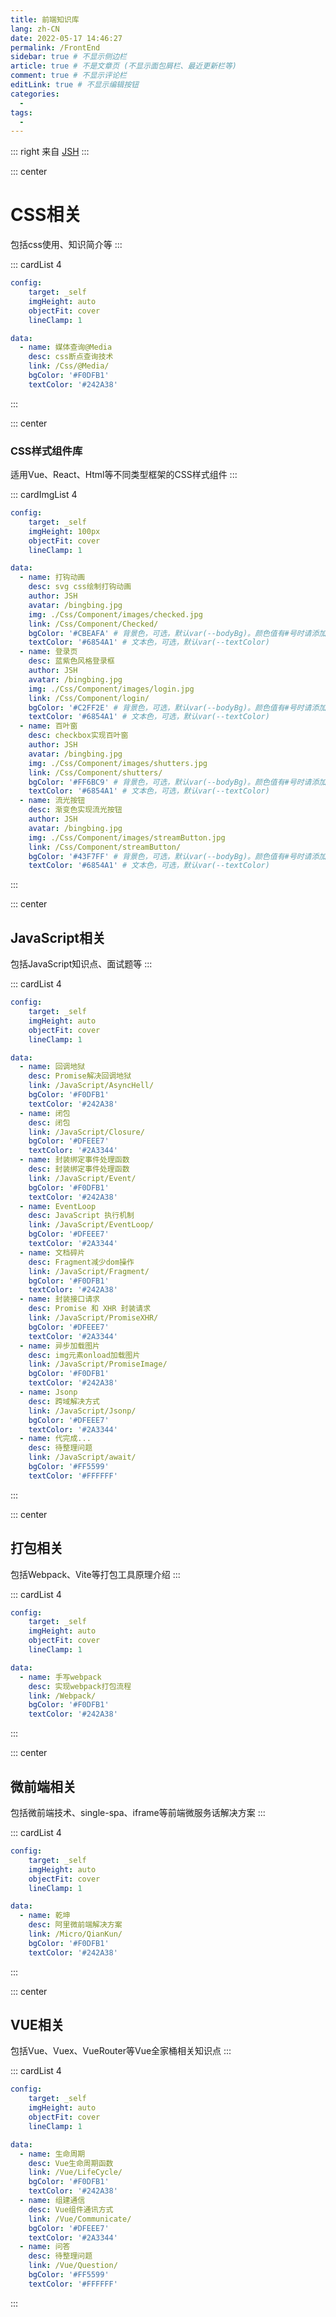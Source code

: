```yaml
---
title: 前端知识库
lang: zh-CN
date: 2022-05-17 14:46:27
permalink: /FrontEnd
sidebar: true # 不显示侧边栏
article: true # 不是文章页 (不显示面包屑栏、最近更新栏等)
comment: true # 不显示评论栏
editLink: true # 不显示编辑按钮
categories: 
  -
tags: 
  - 
---
```

::: right
来自 [JSH](https://gitee.com/jin-shaohui/vuepress)
:::

::: center
  # CSS相关
  包括css使用、知识简介等
:::

::: cardList 4
```yaml
config:
    target: _self
    imgHeight: auto
    objectFit: cover
    lineClamp: 1

data:
  - name: 媒体查询@Media
    desc: css断点查询技术
    link: /Css/@Media/
    bgColor: '#F0DFB1'
    textColor: '#242A38'
```
:::


::: center
  ### CSS样式组件库
  适用Vue、React、Html等不同类型框架的CSS样式组件
:::

::: cardImgList  4
```yaml
config:
    target: _self
    imgHeight: 100px
    objectFit: cover
    lineClamp: 1

data:
  - name: 打钩动画
    desc: svg css绘制打钩动画
    author: JSH
    avatar: /bingbing.jpg
    img: ./Css/Component/images/checked.jpg
    link: /Css/Component/Checked/
    bgColor: '#CBEAFA' # 背景色，可选，默认var(--bodyBg)。颜色值有#号时请添加引号
    textColor: '#6854A1' # 文本色，可选，默认var(--textColor)
  - name: 登录页
    desc: 蓝紫色风格登录框
    author: JSH
    avatar: /bingbing.jpg
    img: ./Css/Component/images/login.jpg
    link: /Css/Component/login/
    bgColor: '#C2FF2E' # 背景色，可选，默认var(--bodyBg)。颜色值有#号时请添加引号
    textColor: '#6854A1' # 文本色，可选，默认var(--textColor)
  - name: 百叶窗
    desc: checkbox实现百叶窗
    author: JSH
    avatar: /bingbing.jpg
    img: ./Css/Component/images/shutters.jpg
    link: /Css/Component/shutters/
    bgColor: '#FF6BC9' # 背景色，可选，默认var(--bodyBg)。颜色值有#号时请添加引号
    textColor: '#6854A1' # 文本色，可选，默认var(--textColor)
  - name: 流光按钮
    desc: 渐变色实现流光按钮
    author: JSH
    avatar: /bingbing.jpg
    img: ./Css/Component/images/streamButton.jpg
    link: /Css/Component/streamButton/
    bgColor: '#43F7FF' # 背景色，可选，默认var(--bodyBg)。颜色值有#号时请添加引号
    textColor: '#6854A1' # 文本色，可选，默认var(--textColor)
```
:::


::: center
  ## JavaScript相关
  包括JavaScript知识点、面试题等
:::

::: cardList 4
```yaml
config:
    target: _self
    imgHeight: auto
    objectFit: cover
    lineClamp: 1

data:
  - name: 回调地狱
    desc: Promise解决回调地狱
    link: /JavaScript/AsyncHell/
    bgColor: '#F0DFB1'
    textColor: '#242A38'
  - name: 闭包
    desc: 闭包
    link: /JavaScript/Closure/
    bgColor: '#DFEEE7'
    textColor: '#2A3344'
  - name: 封装绑定事件处理函数
    desc: 封装绑定事件处理函数
    link: /JavaScript/Event/
    bgColor: '#F0DFB1'
    textColor: '#242A38'
  - name: EventLoop
    desc: JavaScript 执行机制
    link: /JavaScript/EventLoop/
    bgColor: '#DFEEE7'
    textColor: '#2A3344'
  - name: 文档碎片
    desc: Fragment减少dom操作
    link: /JavaScript/Fragment/
    bgColor: '#F0DFB1'
    textColor: '#242A38'
  - name: 封装接口请求
    desc: Promise 和 XHR 封装请求
    link: /JavaScript/PromiseXHR/
    bgColor: '#DFEEE7'
    textColor: '#2A3344'
  - name: 异步加载图片
    desc: img元素onload加载图片
    link: /JavaScript/PromiseImage/
    bgColor: '#F0DFB1'
    textColor: '#242A38'
  - name: Jsonp
    desc: 跨域解决方式
    link: /JavaScript/Jsonp/
    bgColor: '#DFEEE7'
    textColor: '#2A3344'
  - name: 代完成...
    desc: 待整理问题
    link: /JavaScript/await/
    bgColor: '#FF5599'
    textColor: '#FFFFFF'
```
:::

::: center
  ## 打包相关
  包括Webpack、Vite等打包工具原理介绍
:::

::: cardList 4
```yaml
config:
    target: _self
    imgHeight: auto
    objectFit: cover
    lineClamp: 1

data:
  - name: 手写webpack
    desc: 实现webpack打包流程
    link: /Webpack/
    bgColor: '#F0DFB1'
    textColor: '#242A38'
```
:::


::: center
  ## 微前端相关
  包括微前端技术、single-spa、iframe等前端微服务话解决方案
:::

::: cardList 4
```yaml
config:
    target: _self
    imgHeight: auto
    objectFit: cover
    lineClamp: 1

data:
  - name: 乾坤
    desc: 阿里微前端解决方案
    link: /Micro/QianKun/
    bgColor: '#F0DFB1'
    textColor: '#242A38'
```
:::


::: center
  ## VUE相关
  包括Vue、Vuex、VueRouter等Vue全家桶相关知识点
:::

::: cardList 4
```yaml
config:
    target: _self
    imgHeight: auto
    objectFit: cover
    lineClamp: 1

data:
  - name: 生命周期
    desc: Vue生命周期函数
    link: /Vue/LifeCycle/
    bgColor: '#F0DFB1'
    textColor: '#242A38'
  - name: 组建通信
    desc: Vue组件通讯方式
    link: /Vue/Communicate/
    bgColor: '#DFEEE7'
    textColor: '#2A3344'
  - name: 问答
    desc: 待整理问题
    link: /Vue/Question/
    bgColor: '#FF5599'
    textColor: '#FFFFFF'
```
:::
